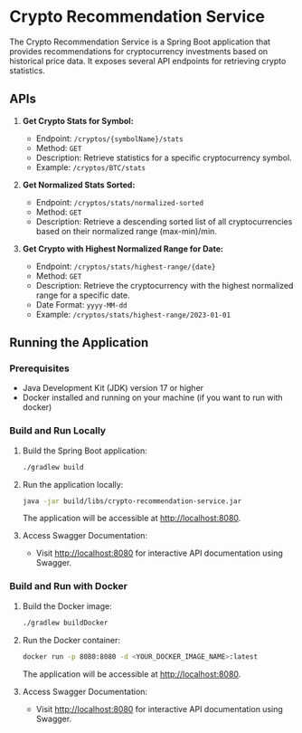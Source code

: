 # Crypto Recommendation Service

The Crypto Recommendation Service is a Spring Boot application that provides recommendations for cryptocurrency investments based on historical price data. It exposes several API endpoints for retrieving crypto statistics.

## APIs

1. **Get Crypto Stats for Symbol:**
    - Endpoint: `/cryptos/{symbolName}/stats`
    - Method: `GET`
    - Description: Retrieve statistics for a specific cryptocurrency symbol.
    - Example: `/cryptos/BTC/stats`

2. **Get Normalized Stats Sorted:**
    - Endpoint: `/cryptos/stats/normalized-sorted`
    - Method: `GET`
    - Description: Retrieve a descending sorted list of all cryptocurrencies based on their normalized range (max-min)/min.

3. **Get Crypto with Highest Normalized Range for Date:**
    - Endpoint: `/cryptos/stats/highest-range/{date}`
    - Method: `GET`
    - Description: Retrieve the cryptocurrency with the highest normalized range for a specific date.
    - Date Format: `yyyy-MM-dd`
    - Example: `/cryptos/stats/highest-range/2023-01-01`

## Running the Application

### Prerequisites

- Java Development Kit (JDK) version 17 or higher
- Docker installed and running on your machine (if you want to run with docker)

### Build and Run Locally

1. Build the Spring Boot application:
   ```bash
   ./gradlew build
   ```

2. Run the application locally:
   ```bash
   java -jar build/libs/crypto-recommendation-service.jar
   ```

   The application will be accessible at [http://localhost:8080](http://localhost:8080).

3. Access Swagger Documentation:
   - Visit [http://localhost:8080](http://localhost:8080) for interactive API documentation using Swagger.

### Build and Run with Docker

1. Build the Docker image:
   ```bash
   ./gradlew buildDocker
   ```

2. Run the Docker container:
   ```bash
   docker run -p 8080:8080 -d <YOUR_DOCKER_IMAGE_NAME>:latest
   ```

   The application will be accessible at [http://localhost:8080](http://localhost:8080).

3. Access Swagger Documentation:
   - Visit [http://localhost:8080](http://localhost:8080) for interactive API documentation using Swagger.

